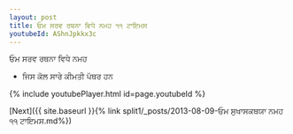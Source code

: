 ```yaml
---
layout: post
title: ਓਮ ਸਰਵ ਰਥਨਾ ਵਿਧੇ ਨਮਹ ੧੧ ਟਾਇਮਸ
youtubeId: AShnJpkkx3c
---
```

 
 
 ਓਮ ਸਰਵ ਰਥਨਾ ਵਿਧੇ ਨਮਹ  
 
 -  ਜਿਸ ਕੋਲ ਸਾਰੇ ਕੀਮਤੀ ਪੱਥਰ ਹਨ 
 
  
 
  
 
 
 
 
 
 


{% include youtubePlayer.html id=page.youtubeId %}
 
[Next]({{ site.baseurl }}{% link  split1/_posts/2013-08-09-ਓਮ ਸੁਖਾਸਕਥਯਾ ਨਮਹ ੧੧ ਟਾਇਮਸ.md%})
 
